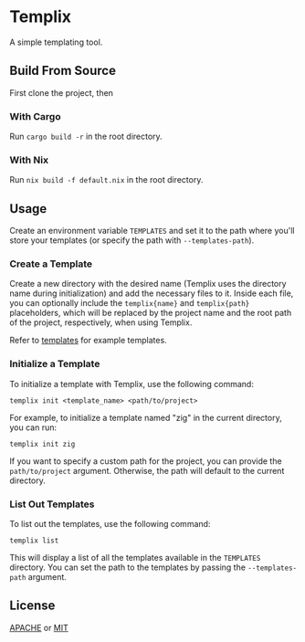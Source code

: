 # Templix

A simple templating tool.

## Build From Source

First clone the project, then

### With Cargo

Run `cargo build -r` in the root directory.

### With Nix

Run `nix build -f default.nix` in the root directory.

## Usage

Create an environment variable `TEMPLATES` and set it to the path where you'll store your templates (or specify the path with `--templates-path`).

### Create a Template

Create a new directory with the desired name (Templix uses the directory name during initialization) and add the necessary files to it. Inside each file, you can optionally include the `templix{name}` and `templix{path}` placeholders, which will be replaced by the project name and the root path of the project, respectively, when using Templix.

Refer to [templates](https://github.com/jmstevers/templix/tree/master/templates) for example templates.

### Initialize a Template

To initialize a template with Templix, use the following command:

```
templix init <template_name> <path/to/project>
```

For example, to initialize a template named "zig" in the current directory, you can run:

```
templix init zig
```

If you want to specify a custom path for the project, you can provide the `path/to/project` argument. Otherwise, the path will default to the current directory.

### List Out Templates

To list out the templates, use the following command:

```
templix list
```

This will display a list of all the templates available in the `TEMPLATES` directory. You can set the path to the templates by passing the `--templates-path` argument.


## License
[APACHE](https://github.com/jmstevers/templix/tree/master/LICENSE-APACHE) or
[MIT](https://github.com/jmstevers/templix/tree/master/LICENSE-MIT)
